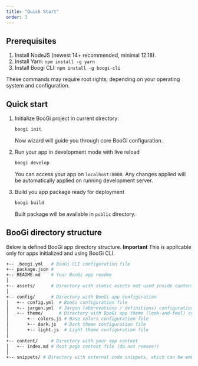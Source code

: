 ```yaml
---
title: "Quick Start"
order: 3
---
```


## Prerequisites

1. Install NodeJS (newest 14+ recommended, minimal 12.18).
2. Install Yarn: `npm install -g yarn`
3. Install Boogi CLI: `npm install -g boogi-cli`

These commands may require root rights, depending on your operating
system and configuration.

## Quick start

1. Initialize BooGi project in current directory:
   ```bash
   boogi init
   ```
   Now wizard will guide you through core BooGi
   configuration.

2. Run your app in development mode with live reload
   ```bash
   boogi develop
   ```
   You can access your app on `localhost:8000`. Any changes
   applied will be automatically applied on running
   development server.

3. Build you app package ready for deployment
   ```bash
   boogi build
   ```
   Built package will be available in `public` directory.

## BooGi directory structure

Below is defined BooGi app directory structure.
**Important** This is applicable only for apps initialized and
using BooGi CLI.

```bash
+-- .boogi.yml   # BooGi CLI configuration file
+-- package.json # 
+-- README.md    # Your BooGi app readme
│
+-- assets/      # Directory with static assets not used inside content (e.g. logo)
│
+-- config/      # Directory with BooGi app configuration
│   +-- config.yml  # BooGi configuration file
│   +-- jargon.yml  # Jargon (abbrevations / definitions) configuration file
│   +-- theme/      # Directory with BooGi app theme (look-and-feel) configuration
│       +-- colors.js # Base colors configuration file
│       +-- dark.js   # Dark theme configuration file
│       +-- light.js  # Light theme configuration file
│
+-- content/     # Directory with your app content
│   +-- index.md # Root page content file (do not remove!)
│
+-- snippets/ # Directory with external code snippets, which can be embedded in content
```